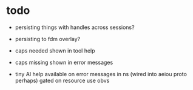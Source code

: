 # todo

- persisting things with handles across sessions?
- persisting to fdm overlay?

- caps needed shown in tool help
- caps missing shown in error messages

- tiny AI help available on error messages in ns (wired into aeiou proto perhaps) gated on resource use obvs
